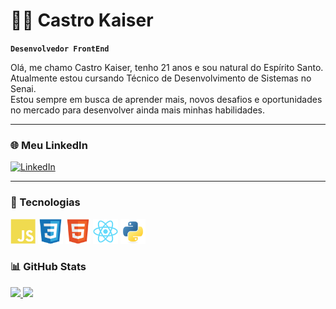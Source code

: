 # 👨‍💻 Castro Kaiser

**`Desenvolvedor FrontEnd`**

Olá, me chamo Castro Kaiser, tenho 21 anos e sou natural do Espírito Santo. Atualmente estou cursando Técnico de Desenvolvimento de Sistemas no Senai.  
Estou sempre em busca de aprender mais, novos desafios e oportunidades no mercado para desenvolver ainda mais minhas habilidades.

---

### 🌐 Meu LinkedIn

[![LinkedIn](https://img.shields.io/badge/-LinkedIn-%230077B5?style=for-the-badge&logo=linkedin&logoColor=white)](https://www.linkedin.com/in/castro-nunes-3501b6348/)

---

### 🧰 Tecnologias
<div style="display: inline_block">
  <img src="https://raw.githubusercontent.com/devicons/devicon/master/icons/javascript/javascript-plain.svg" alt="Caka-js" width="40"/>
  <img src="https://raw.githubusercontent.com/devicons/devicon/master/icons/css3/css3-original.svg" alt="Caka-css" width="40"/>
  <img src="https://raw.githubusercontent.com/devicons/devicon/master/icons/html5/html5-original.svg" alt="Caka-html" width="40"/>
  <img src="https://raw.githubusercontent.com/devicons/devicon/master/icons/react/react-original.svg" alt="Caka-react" width="40"/>
  <img src="https://raw.githubusercontent.com/devicons/devicon/master/icons/python/python-original.svg" alt="Caka-python" width="40"/>
</div>

### 📊 GitHub Stats

<a href="https://beacons.ai/CastroKaiser" target="_blank">
  <img height="180em" src="https://github-readme-stats.vercel.app/api?username=CastroKaiser&show_icons=true&theme=dark&include_all_commits=true&count_private=true"/>
  <img height="180em" src="https://github-readme-stats.vercel.app/api/top-langs/?username=CastroKaiser&layout=compact&langs_count=8&theme=dark"/>
</a>

